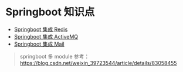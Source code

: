 # Springboot 知识点
* [Springboot 集成 Redis](./springbootredis/README.md)
* [Springboot 集成 ActiveMQ](./springbootactivemq/README.md)
* [Springboot 集成 Mail](./springbootmail/README.md)





> springboot 多 module 参考： https://blog.csdn.net/weixin_39723544/article/details/83058455
